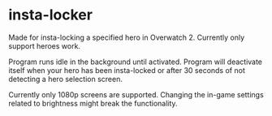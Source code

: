 # insta-locker

Made for insta-locking a specified hero in Overwatch 2. Currently only support heroes work.

Program runs idle in the background until activated. Program will deactivate itself when your hero has been insta-locked or after 30 seconds of not detecting a hero selection screen.

Currently only 1080p screens are supported. Changing the in-game settings related to brightness might break the functionality.